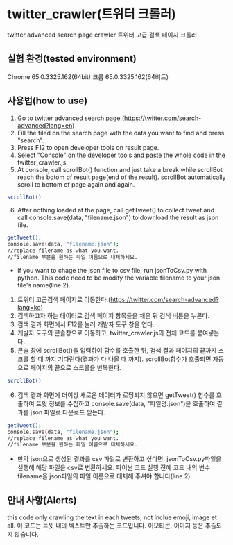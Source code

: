 # twitter_crawler(트위터 크롤러)
twitter advanced search page crawler
트위터 고급 검색 페이지 크롤러


## 실험 환경(tested environment)

Chrome 65.0.3325.162(64bit)
크롬 65.0.3325.162(64비트)


## 사용법(how to use)

1. Go to twitter advanced search page.(https://twitter.com/search-advanced?lang=en)
2. Fill the filed on the search page with the data you want to find and press "search".
3. Press F12 to open developer tools on result page.
4. Select "Console" on the developer tools and paste the whole code in the twitter_crawler.js.
5. At console, call scrollBot() function and just take a break while scrollBot reach the botom of result page(end of the result). scrollBot automatically scroll to bottom of page again and again.
```sh
scrollBot()
```
6. After nothing loaded at the page, call getTweet() to collect tweet and call console.save(data, "filename.json") to download the result as json file.
```sh
getTweet();
console.save(data, "filename.json");
//replace filename as what you want.
//filename 부분을 원하는 파일 이름으로 대체하세요.
```
+ if you want to chage the json file to csv file, run jsonToCsv.py with python. This code need to be modify the variable filename to your json file's name(line 2).

1. 트위터 고급검색 페이지로 이동한다.(https://twitter.com/search-advanced?lang=ko)
2. 검색하고자 하는 데이터로 검색 페이지 항목들을 채운 뒤 검색 버튼을 누른다.
3. 검색 결과 화면에서 F12를 눌러 개발자 도구 창을 연다.
4. 개발자 도구의 콘솔창으로 이동하고, twitter_crawler.js의 전체 코드를 붙여넣는다.
5. 콘솔 창에 scrollBot()을 입력하여 함수를 호출한 뒤, 검색 결과 페이지의 끝까지 스크롤 할 때 까지 기다린다(결과가 다 나올 때 까지). scrollBot함수가 호출되면 자동으로 페이지의 끝으로 스크롤을 반복한다.
```sh
scrollBot()
```
6. 검색 결과 화면에 더이상 새로운 데이터가 로딩되지 않으면 getTweet() 함수를 호출하여 트윗 정보를 수집하고 console.save(data, "파일명.json")을 호출하여 결과를 json 파일로 다운로드 받는다.
```sh
getTweet();
console.save(data, "filename.json");
//replace filename as what you want.
//filename 부분을 원하는 파일 이름으로 대체하세요.
```
+ 만약 json으로 생성된 결과를 csv 파일로 변환하고 싶다면, jsonToCsv.py파일을 실행해 해당 파일을 csv로 변환하세요. 파이썬 코드 실행 전에 코드 내의 변수 filename을 json파일의 파일 이름으로 대체해 주셔야 합니다(line 2).

## 안내 사항(Alerts)
this code only crawling the text in each tweets, not inclue emoji, image et all.
이 코드는 트윗 내의 텍스트만 추출하는 코드입니다. 이모티콘, 이미지 등은 추출되지 않습니다.
